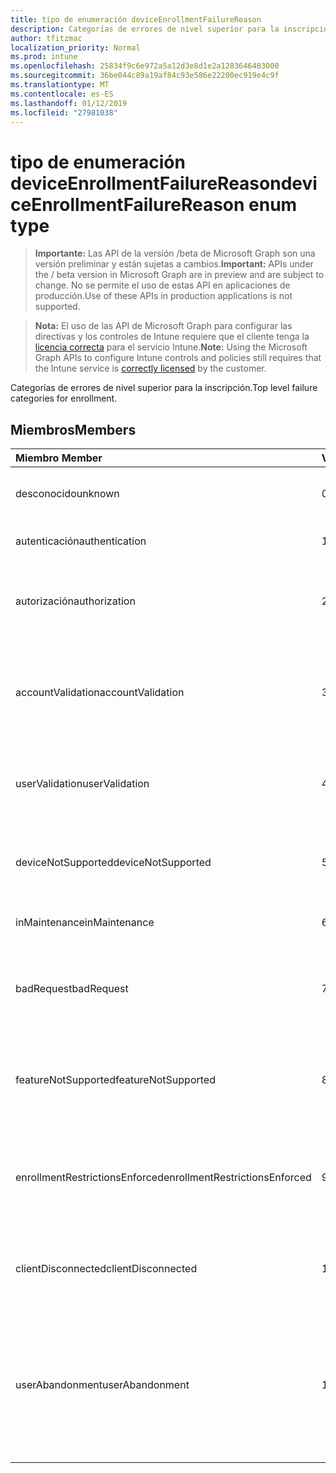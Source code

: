 ```yaml
---
title: tipo de enumeración deviceEnrollmentFailureReason
description: Categorías de errores de nivel superior para la inscripción.
author: tfitzmac
localization_priority: Normal
ms.prod: intune
ms.openlocfilehash: 25834f9c6e972a5a12d3e8d1e2a1283646483000
ms.sourcegitcommit: 36be044c89a19af84c93e586e22200ec919e4c9f
ms.translationtype: MT
ms.contentlocale: es-ES
ms.lasthandoff: 01/12/2019
ms.locfileid: "27981038"
---
```

# <a name="deviceenrollmentfailurereason-enum-type"></a><span data-ttu-id="73e51-103">tipo de enumeración deviceEnrollmentFailureReason</span><span class="sxs-lookup"><span data-stu-id="73e51-103">deviceEnrollmentFailureReason enum type</span></span>

> <span data-ttu-id="73e51-104">**Importante:** Las API de la versión /beta de Microsoft Graph son una versión preliminar y están sujetas a cambios.</span><span class="sxs-lookup"><span data-stu-id="73e51-104">**Important:** APIs under the / beta version in Microsoft Graph are in preview and are subject to change.</span></span> <span data-ttu-id="73e51-105">No se permite el uso de estas API en aplicaciones de producción.</span><span class="sxs-lookup"><span data-stu-id="73e51-105">Use of these APIs in production applications is not supported.</span></span>

> <span data-ttu-id="73e51-106">**Nota:** El uso de las API de Microsoft Graph para configurar las directivas y los controles de Intune requiere que el cliente tenga la [licencia correcta](https://go.microsoft.com/fwlink/?linkid=839381) para el servicio Intune.</span><span class="sxs-lookup"><span data-stu-id="73e51-106">**Note:** Using the Microsoft Graph APIs to configure Intune controls and policies still requires that the Intune service is [correctly licensed](https://go.microsoft.com/fwlink/?linkid=839381) by the customer.</span></span>

<span data-ttu-id="73e51-107">Categorías de errores de nivel superior para la inscripción.</span><span class="sxs-lookup"><span data-stu-id="73e51-107">Top level failure categories for enrollment.</span></span>
## <a name="members"></a><span data-ttu-id="73e51-108">Miembros</span><span class="sxs-lookup"><span data-stu-id="73e51-108">Members</span></span>
|<span data-ttu-id="73e51-109">Miembro	</span><span class="sxs-lookup"><span data-stu-id="73e51-109">Member</span></span>|<span data-ttu-id="73e51-110">Valor</span><span class="sxs-lookup"><span data-stu-id="73e51-110">Value</span></span>|<span data-ttu-id="73e51-111">Descripción</span><span class="sxs-lookup"><span data-stu-id="73e51-111">Description</span></span>|
|:---|:---|:---|
|<span data-ttu-id="73e51-112">desconocido</span><span class="sxs-lookup"><span data-stu-id="73e51-112">unknown</span></span>|<span data-ttu-id="73e51-113">0</span><span class="sxs-lookup"><span data-stu-id="73e51-113">0</span></span>|<span data-ttu-id="73e51-114">Valor predeterminado, el motivo del error es desconocido.</span><span class="sxs-lookup"><span data-stu-id="73e51-114">Default value, failure reason is unknown.</span></span>|
|<span data-ttu-id="73e51-115">autenticación</span><span class="sxs-lookup"><span data-stu-id="73e51-115">authentication</span></span>|<span data-ttu-id="73e51-116">1</span><span class="sxs-lookup"><span data-stu-id="73e51-116">1</span></span>|<span data-ttu-id="73e51-117">Error de autenticación</span><span class="sxs-lookup"><span data-stu-id="73e51-117">Authentication failed</span></span>|
|<span data-ttu-id="73e51-118">autorización</span><span class="sxs-lookup"><span data-stu-id="73e51-118">authorization</span></span>|<span data-ttu-id="73e51-119">2</span><span class="sxs-lookup"><span data-stu-id="73e51-119">2</span></span>|<span data-ttu-id="73e51-120">La llamada se ha autenticado pero no autorizado para inscribirse.</span><span class="sxs-lookup"><span data-stu-id="73e51-120">Call was authenticated, but not authorized to enroll.</span></span>|
|<span data-ttu-id="73e51-121">accountValidation</span><span class="sxs-lookup"><span data-stu-id="73e51-121">accountValidation</span></span>|<span data-ttu-id="73e51-122">3</span><span class="sxs-lookup"><span data-stu-id="73e51-122">3</span></span>|<span data-ttu-id="73e51-123">Error al validar la cuenta para la inscripción.</span><span class="sxs-lookup"><span data-stu-id="73e51-123">Failed to validate the account for enrollment.</span></span> <span data-ttu-id="73e51-124">(Cuenta bloqueada, no se ha habilitado la inscripción)</span><span class="sxs-lookup"><span data-stu-id="73e51-124">(Account blocked, enrollment not enabled)</span></span>|
|<span data-ttu-id="73e51-125">userValidation</span><span class="sxs-lookup"><span data-stu-id="73e51-125">userValidation</span></span>|<span data-ttu-id="73e51-126">4</span><span class="sxs-lookup"><span data-stu-id="73e51-126">4</span></span>|<span data-ttu-id="73e51-127">No se pudo validar el usuario.</span><span class="sxs-lookup"><span data-stu-id="73e51-127">User could not be validated.</span></span> <span data-ttu-id="73e51-128">(Usuario no existe, licencia que faltan)</span><span class="sxs-lookup"><span data-stu-id="73e51-128">(User does not exist, missing license)</span></span>|
|<span data-ttu-id="73e51-129">deviceNotSupported</span><span class="sxs-lookup"><span data-stu-id="73e51-129">deviceNotSupported</span></span>|<span data-ttu-id="73e51-130">5</span><span class="sxs-lookup"><span data-stu-id="73e51-130">5</span></span>|<span data-ttu-id="73e51-131">Dispositivo no es compatible para la administración de dispositivos móviles.</span><span class="sxs-lookup"><span data-stu-id="73e51-131">Device is not supported for mobile device management.</span></span>|
|<span data-ttu-id="73e51-132">inMaintenance</span><span class="sxs-lookup"><span data-stu-id="73e51-132">inMaintenance</span></span>|<span data-ttu-id="73e51-133">6</span><span class="sxs-lookup"><span data-stu-id="73e51-133">6</span></span>|<span data-ttu-id="73e51-134">Cuenta está en mantenimiento.</span><span class="sxs-lookup"><span data-stu-id="73e51-134">Account is in maintenance.</span></span>|
|<span data-ttu-id="73e51-135">badRequest</span><span class="sxs-lookup"><span data-stu-id="73e51-135">badRequest</span></span>|<span data-ttu-id="73e51-136">7</span><span class="sxs-lookup"><span data-stu-id="73e51-136">7</span></span>|<span data-ttu-id="73e51-137">Cliente envió una solicitud que no se entiende/admitidos por el servicio.</span><span class="sxs-lookup"><span data-stu-id="73e51-137">Client sent a request that is not understood/supported by the service.</span></span>|
|<span data-ttu-id="73e51-138">featureNotSupported</span><span class="sxs-lookup"><span data-stu-id="73e51-138">featureNotSupported</span></span>|<span data-ttu-id="73e51-139">8</span><span class="sxs-lookup"><span data-stu-id="73e51-139">8</span></span>|<span data-ttu-id="73e51-140">Utilizado por este inscripción las características no se admiten para esta cuenta.</span><span class="sxs-lookup"><span data-stu-id="73e51-140">Feature(s) used by this enrollment are not supported for this account.</span></span>|
|<span data-ttu-id="73e51-141">enrollmentRestrictionsEnforced</span><span class="sxs-lookup"><span data-stu-id="73e51-141">enrollmentRestrictionsEnforced</span></span>|<span data-ttu-id="73e51-142">9</span><span class="sxs-lookup"><span data-stu-id="73e51-142">9</span></span>|<span data-ttu-id="73e51-143">Restricciones de inscripción configuradas por el administrador bloquean esta inscripción.</span><span class="sxs-lookup"><span data-stu-id="73e51-143">Enrollment restrictions configured by admin blocked this enrollment.</span></span>|
|<span data-ttu-id="73e51-144">clientDisconnected</span><span class="sxs-lookup"><span data-stu-id="73e51-144">clientDisconnected</span></span>|<span data-ttu-id="73e51-145">10</span><span class="sxs-lookup"><span data-stu-id="73e51-145">10</span></span>|<span data-ttu-id="73e51-146">Cliente agotó el tiempo de espera o inscripción se anuló por para el usuario final.</span><span class="sxs-lookup"><span data-stu-id="73e51-146">Client timed out or enrollment was aborted by enduser.</span></span>|
|<span data-ttu-id="73e51-147">userAbandonment</span><span class="sxs-lookup"><span data-stu-id="73e51-147">userAbandonment</span></span>|<span data-ttu-id="73e51-148">11</span><span class="sxs-lookup"><span data-stu-id="73e51-148">11</span></span>|<span data-ttu-id="73e51-149">Se ha cancelado la inscripción por para el usuario final.</span><span class="sxs-lookup"><span data-stu-id="73e51-149">Enrollment was abandoned by enduser.</span></span> <span data-ttu-id="73e51-150">(Para el usuario final inicia la incorporación de redes pero no se pudo completar en forma oportuna)</span><span class="sxs-lookup"><span data-stu-id="73e51-150">(Enduser started onboarding but failed to complete it in timely manner)</span></span>|





